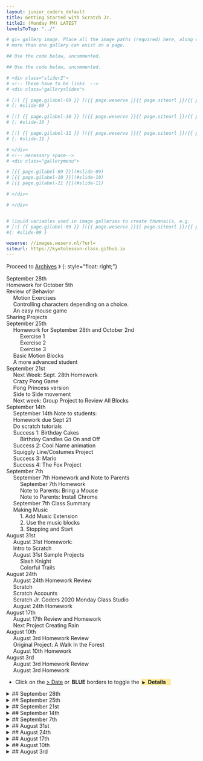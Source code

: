 ```yaml
---
layout: junior_coders_default
title: Getting Started with Scratch Jr.
title2: (Monday PM) LATEST
levelsToTop: "../"

# gi= gallery image. Place all the image paths (required) here, along with an (optional) label (goes above the image)then paste the raw markdown in teh appropriate place.
# more than one gallery can exist on a page.

## Use the code below, uncommented.

## Use the code below, uncommented.

# <div class="slider2">
# <!-- These have to be links  -->
# <div class="galleryslides">

# [![ {{ page.gilabel-09 }} ]({{ page.weserve }}{{ page.siteurl }}/{{ page.dir }}{{ page.giurl-09 }}&w=477 )](./{{ page.giurl-09 }}){: target="_blank"}
# {: #slide-09 }

# [![ {{ page.gilabel-10 }} ]({{ page.weserve }}{{ page.siteurl }}/{{ page.dir }}{{ page.giurl-10 }}&w=477 )](./{{ page.giurl-10 }}){: target="_blank"}
# {: #slide-10 }

# [![ {{ page.gilabel-11 }} ]({{ page.weserve }}{{ page.siteurl }}/{{ page.dir }}{{ page.giurl-11 }}&w=477 )](./{{ page.giurl-11 }}){: target="_blank"}
# {: #slide-11 }

# </div>
# <!-- necessary space-->
# <div class="gallerymenu">

# [{{ page.gilabel-09 }}](#slide-09) 
# [{{ page.gilabel-10 }}](#slide-10)  
# [{{ page.gilabel-11 }}](#slide-11) 

# </div>

# </div>


# liquid variables used in image galleries to create thumnails, e.g.
# [![ {{ page.gilabel-09 }} ]({{ page.weserve }}{{ page.siteurl }}/{{ page.dir }}{{ page.giurl-09 }}&w=477 )](./{{ page.giurl-09 }}){: target="_blank"}
#{: #slide-09 }

weserve: //images.weserv.nl/?url=
siteurl: https://kyotolesson-class.github.io
---
```



 
Proceed to [Archives](./a_mon0500pm-Archives.html) 》 
{: style="float: right;"}
<br clear="both">

<div id="toc">

* [September 28th](#september-28th)
* [Homework for October 5th](#homework-for-october-5th)
* [Review of Behavior](#review-of-behavior)
  * [Motion Exercises](#motion-exercises)
  * [Controlling characters depending on a choice.](#controlling-characters-depending-on-a-choice)
  * [An easy mouse game](#an-easy-mouse-game)
* [Sharing Projects](#sharing-projects)
* [September 25th](#september-25th)
  * [Homework for September 28th and October 2nd](#homework-for-september-28th-and-october-2nd)
    * [Exercise 1](#exercise-1)
    * [Exercise 2](#exercise-2)
    * [Exercise 3](#exercise-3)
  * [Basic Motion Blocks](#basic-motion-blocks)
  * [A more advanced student](#a-more-advanced-student)
* [September 21st](#september-21st)
  * [Next Week: Sept. 28th Homework](#next-week-sept-28th-homework)
  * [Crazy Pong Game](#crazy-pong-game)
  * [Pong  Princess version](#pong-princess-version)
  * [Side to Side movement](#side-to-side-movement)
  * [Next week: Group Project to Review All Blocks](#next-week-group-project-to-review-all-blocks)
* [September 14th](#september-14th)
  * [September 14th Note to students:](#september-14th-note-to-students)
  * [Homework due Sept 21](#homework-due-sept-21)
  * [Do scratch tutorials](#do-scratch-tutorials)
  * [Success 1: Birthday Cakes](#success-1-birthday-cakes)
    * [Birthday Candles Go On and Off](#birthday-candles-go-on-and-off)
  * [Success 2: Cool Name animation](#success-2-cool-name-animation)
  * [Squiggly Line/Costumes Project](#squiggly-linecostumes-project)
  * [Success 3: Mario](#success-3-mario)
  * [Success 4: The Fox Project](#success-4-the-fox-project)
* [September 7th](#september-7th)
  * [September 7th Homework and Note to Parents](#september-7th-homework-and-note-to-parents)
    * [September 7th Homework](#september-7th-homework)
    * [Note to Parents: Bring a Mouse](#note-to-parents-bring-a-mouse)
    * [Note to Parents: Install Chrome](#note-to-parents-install-chrome)
  * [September 7th Class Summary](#september-7th-class-summary)
  * [Making Music](#making-music)
    * [1. Add Music Extension](#1-add-music-extension)
    * [2. Use the music blocks](#2-use-the-music-blocks)
    * [3. Stopping  and Start](#3-stopping-and-start)
* [August 31st](#august-31st)
  * [August 31st Homework:](#august-31st-homework)
  * [Intro to Scratch](#intro-to-scratch)
  * [August 31st Sample Projects](#august-31st-sample-projects)
    * [Slash Knight](#slash-knight)
    * [Colorful Trails](#colorful-trails)
* [August 24th](#august-24th)
  * [August 24th Homework Review](#august-24th-homework-review)
  * [Scratch](#scratch)
  * [Scratch Accounts](#scratch-accounts)
  * [Scratch Jr. Coders 2020 Monday Class Studio](#scratch-jr-coders-2020-monday-class-studio)
  * [August 24th Homework](#august-24th-homework)
* [August 17th](#august-17th)
  * [August 17th Review and Homework](#august-17th-review-and-homework)
  * [Next Project Creating Rain](#next-project-creating-rain)
* [August 10th](#august-10th)
  * [August 3rd Homework Review](#august-3rd-homework-review)
  * [Original Project: A Walk In the Forest](#original-project-a-walk-in-the-forest)
  * [August 10th Homework](#august-10th-homework)
* [August 3rd](#august-3rd)
  * [August 3rd Homework Review](#august-3rd-homework-review-1)
  * [August 3rd Homework](#august-3rd-homework)

</div>

* Click on the [> Date]() or <span style="color: var(--borderblue);  border-left: 9px solid var(--borderblue)!important;border-radius: 4px 4px; font-weight: bold; padding-left: 2px;">BLUE</span> borders to toggle the <span style="background-color:#ffeca0; border-left: 10px solid var(--borderblue) !important;border-radius: 4px 4px;"><b>  &nbsp;<span style="font-size: 70%">▶︎</span>&nbsp;&nbsp;Details&nbsp;&nbsp;&nbsp;&nbsp;</b></span>

<details>
<summary>## September 28th
</summary>

## September 28th

## Homework for October 5th

THe homework for October 5th is to continue working the tutorials in [this folder](https://scratch.mit.edu/studios/27602759/). 

Slightly more detailed instructions, as kids are still having trouble navigating the website:

* Click the link. You should see something like:

![Motion Exercises](https://i.imgur.com/mnphvPD.jpg){: .jsgif}

* Be sure to login if you haven't...

![https://i.imgur.com/tNdXr7U.jpg](https://i.imgur.com/tNdXr7U.jpg){: width="50%" .jsgif}

* Click on the exercise you want to do, and you will see the project page. Click "Remix":

![Remix](https://i.imgur.com/ZowY8vN.jpg){: .jsgif}


* Exercise 2 looks like this. 

![Exercise 2](https://i.imgur.com/f3zYeOQ.jpg){: .jsgif}

The goal of the exercise is to choose the right block at right to put in at left. You have to choose the one that moves you to the right place. Notice the x and y values. You can see hint and instructions in this video:

![Motion exercise 2](https://i.imgur.com/KZRfCfj.gif){: .jsgif}

* Keep adding new glide blocks that until the cat goes to the right place.  

Direct link to exercise 2: <https://scratch.mit.edu/projects/429161838/>. This is what the answer will look like in the end (click the flag)

<iframe src="https://forkphorus.github.io/embed.html?id=429165733&auto-start=true&light-content=false" width="482" height="393" allowfullscreen="true" allowtransparency="true" style="border:none;"></iframe>

* see this in a new tab: [https://forkphorus.github.io/app.html?id=429165733
](https://forkphorus.github.io/app.html?id=429165733)

## Review of Behavior


As I mentioned recently, the kids became a bit energetic last week for a while. To help reset the class time, I started the class with a review of some basic guidelines. We focused on ways to limit distractions, and what to do (and not do) when you are waiting for the teacher to get to you. We talked about staying in your seat, and talking quietly and respectfully to create a good learning environment. 


### Motion Exercises

Some students worked on the first motion exercise. Some students are using new computers and are still getting used to the "interface", so it was sometimes slow. They were able to finish the exercise anyway, and I will continue to work individually with the students to help them get used the interface.

### Controlling characters depending on a choice.

Some students started working on mazes, and a question about how to make a random number control an action came up. Here is a hint. We can go over this next week:

```
when this sprite clicked
set [var] to (pick random (0) to (1))
if <(var) > (.5)> then
broadcast (option 1 v)
else 
broadcast (option 2 v)
end
```
{: .msb}


### An easy mouse game

Another student came up with this great game idea on their own:

```
when @greenFlag clicked
forever
    go to [random position v]
    wait (1) seconds
end

when this sprite clicked
start sound [Magic Spell v]
next costume
```
{: .msb}


<iframe src="https://forkphorus.github.io/embed.html?id=430118416&auto-start=true&light-content=false" width="482" height="393" allowfullscreen="true" allowtransparency="true" style="border:none;"></iframe>

An easy and fun game.

## Sharing Projects 

We talked a little about how to share projects with **Studios**, and we shared links to studios so people could follow each other. In the end I realized it was easier to have students follow each other directly, and I have manually make this happe. It will be easy to share projects from now on. I will explain more about this next week.

</details>
 
<details>
<summary>## September 25th
</summary>

## September 25th

### Homework for September 28th and October 2nd

The homework is to: 

* keep working on projects you started.
* complete one or more Motion exercises here: <https://scratch.mit.edu/studios/27602759/>. 

The exercises have various sets of blocks. The goal is to put the blocks together in the right order so that they look as in the videos below.

#### Exercise 1

* Look at [this first](https://forkphorus.github.io/app.html?id=429155328), then 
* do the [exercise](https://scratch.mit.edu/projects/429158314/)

#### Exercise 2

* Look at [this first](https://forkphorus.github.io/app.html?id=429165733), then 
* do the [exercise](https://scratch.mit.edu/projects/429161838/)

#### Exercise 3

* Look at [this first](https://forkphorus.github.io/app.html?id=429167079), then 
* do the [exercise](https://scratch.mit.edu/projects/429173104/)

### Basic Motion Blocks

One student was being introduced to Scratch for the first time after using ScratchJR. The main goal was to help her get used to the new program "interface". She also did some basic tutorials and learned how to use the motion, play a sound, and change size blocks as follows. It was a lot for one day, but she did very well!

```
When this sprite clicked
move (100) steps
if on edge, bounce
set rotation style [left-right v] 

when this sprite clicked
play sound (1 v) until done

when this sprite clicked
repeat (15) 
change size by (10)
end
repeat (15) 
change size by (-10)
end
```
{: .msb}


### A more advanced student

A slightly more advanced student started with some tutorials, but added a lot of his own ideas.

<!-- <iframe src="https://forkphorus.github.io/embed.html?id=429283651&auto-start=true&light-content=false" width="482" height="393" allowfullscreen="true" allowtransparency="true" style="border:none;"></iframe> -->

* [open in new tab
](https://forkphorus.github.io/app.html?id=429283651)


 This project is wonderfully complex, with many great examples of "broadcasting". This is called sending messages in ScratchJr.

* making the character dance by changing the background, and then having this wonderful conversation:

```
// On the Dancer
when this sprite clicked
repeat (27) 
wait (1) seconds
next costume
end
broadcast (2 v)

// On the cat:

when i receive [2 v]
set voice to [kitten v] ::tts
speak [dude so cool] ::tts
broadcast (3 v)

// Dancer says thank you

when i receive [3 v] // small error in student project fixed here!
speak [thanks] ::tts
broadcast (5 v)

// Cat says you're welcome
when i receive [5 v]
speak [your welcome] ::tts
wait (5) seconds
speak [bye] ::tts
```
{: .msb}

* Using text to speech and starting the music

```
when this sprite clicked
set voice to [squeak v] ::tts //initialize
speak [I like to dance] ::tts
broadcast (1 v)


when I receive [1]
start sound [dance celebration] 
```
{: .msb}

* Buttons that send messages to change the music

```
// change background
when this sprite clicked
broadcast (7)

when I receive [7]
next backdrop
``` 
{: .msb}

* Using a variable to make the sounds change

This is especially difficult and I helped a bit. 

```
// initialize on dancer
when gf clicked
set [my variable v] to [0] // initialize

// on button click broadcast
when this sprite clicked
broadcast (8)

// on dancer receives broadcast
// and changes music
when i receive [8 v]
change [my variable v] by (1) // here we use the variable
stop all sounds
play sound (my variable v) until done // new variable -> new sound
```
{: .msb}



Altogether a great project. 

</details>


<details>
<summary>## September 21st
</summary>

## September 21st

 
### Next Week: Sept. 28th Homework

The homework is:

* Do one more tutorial
* Continue working on whatever projects you have started

### Crazy Pong Game

Today we focused on the Pong tutorial. We changed the background, and styled the ball and paddle.

<iframe src="https://scratch.mit.edu/projects/427629054/embed" allowtransparency="true" width="485" height="402" frameborder="0" scrolling="no" allowfullscreen></iframe>


The code also plays a sound if the ball touches the paddle.


```
when green flag clicked
forever
if on edge, bounce
move (15) steps
if <touching (Paddle v) ?> then
play sound (Boing v) until done
turn right (180) degrees
move (15) steps
end 
end 
```
{: .msb}


```
when green flag clicked
forever
if on edge, bounce
move (15) steps
if <touching (Paddle v) ?> then
play sound (Boing v) until done
turn right (180) degrees
move (15) steps
end 
end 
```


### Pong  Princess version

{% include giphy.html link="https://media.giphy.com/media/LKlYWuuvT8X8jNhK3K/" %} 


The ball moves at a diagonal, bouncing off the edges. It tells the the paddle (a princess!) when it has hit it.


```
when green flag clicked
point in direction (45)
forever
move (15) steps
if on edge, bounce
end 

when green flag clicked
forever
if <touching (Princess v) ?> then
broadcast (hit v)
turn cw (180) degrees
move (15) steps
end 
end
```
{: .msb}


```
when green flag clicked
point in direction (45)
forever
move (15) steps
if on edge, bounce
end 

when green flag clicked
forever
if <touching (Princess v) ?> then
broadcast (hit v)
turn cw (180) degrees
move (15) steps
end 
end
```

The paddle, in the form of a princess, follows the mouse with the set x to mouse x block. It also receives the message to speak.

```
when green flag clicked
forever
set x to (mouse x)
end 

when I receive [hit v]
say [Hello Crystal ] for (2) seconds
```
{: .msb}


```
when green flag clicked
forever
set x to (mouse x)
end 

when I receive [hit v]
say [Hello Crystal ] for (2) seconds
```

### Side to Side movement

Another project focused on adding many new characters. 

![](https://i.imgur.com/NBrGvHE.jpeg)

One character moves from side to side. It also knows how to bounce when it meets the dge. In addition, since it is going side to side, it wants a left-right rotation style (otherwise the character flips and comes back upside down),


```
when green flag clicked
set rotation style [left-right v]
forever
move (9) steps
if on edge, bounce
end
```
{: .msb}


```
when green flag clicked
set rotation style [left-right v]
forever
move (9) steps
if on edge, bounce
end
```

### Next week: Group Project to Review All Blocks 

The kids are very excited to start coding games and other advanced projects. Next week we will make a group project where the focus will be learning how each block works. We will focus on movement blocks, and all the blocks we have used so far. This will help up be able to think about what is possible in Scratch and design our own games!!


</details>
 

<details>
<summary>## September 14th
</summary>

## September 14th


### September 14th Note to students: 

Today's class was a bit challenging. Everyone was very eager to explore new Scratch projects, but I understand and it was natural if you had the feeling that some things are a little hard still. Hang in there!! 

I really encourage you to try the tutorials before getting too far into your own big projects. Of course it is exciting that there are lots of fancy projects and games to make, but you have to walk before you can run. 

For me, the important thing is that everyone made a lot of progress individually in this class! You can be proud of what you did! These notes are to highlight and help you see the progress you made. 

Again, please try the tutorials!!! It really will help!

### Homework due Sept 21 

The homework is to:

* Review the class notes
* Finish the Animate My Name Tutorial  
* Keep working you whatever projects you started

### Do scratch tutorials

I started the class by asking kids look at and copy the [animate a name tutorial](https://scratch.mit.edu/projects/editor/?tutorial=all) tutorial. Here is a slow video walkthrough:

{% include youtubelazy.html  videoID="8mcwvngI98U" %}


Most kids were very eager to start their own projects, so I had them work on the tutorial and went around the room to hear their ideas for their individual projects (as int he homework) before they started working on them.

### Success 1: Birthday Cakes

One success was making a birthday song/cake project. The project had two goals:

1. Making birthday candles light and unlight
2. Clicking dots to make the music stop and start

#### Birthday Candles Go On and Off

Small Dot sprites on the radio act as buttons. When you click the buttons, they turn the music on and off. 

![radio](https://i.imgur.com/q5NWd54.jpg)

The Cake sprite has 2 costumes.

![cake](https://i.imgur.com/a8WWROh.jpg)


The pink dot code makes the music play, and sends a message to the cake.  [](# "I corrected the student's project so the candles go out *after* the music plays."). The broadcast message block is just like the send message block in Scratch Jr., but more powerful.


```
when this sprite clicked
play sound (Birthday v) until done
broadcast (message1 v)
```
{: .msb}


```
when this sprite clicked
play sound (Birthday v) until done
broadcast (message1 v)
```

<!-- ![send message](https://i.imgur.com/thdqNMT.jpg) -->

When the cake gets the message, it changes costume. This make it seems the candles are going out.


```
when I receive [message1 v]
next costume
```
{: .msb}
<!-- ![get message](https://i.imgur.com/ctYUBO0.jpg) -->


```
when I receive [message1 v]
next costume
```

The red dot makes the music stop.


```
when this sprite clicked
stop all sounds
```
{: .msb}


```
when this sprite clicked
stop all sounds
```

<!-- ![stop music](https://i.imgur.com/IB9SwJh.jpg) -->

This is an excellent first project. Though you may have wanted to do more...it is a very good start. 

### Success 2: Cool Name animation

Letter sprites make the student's name appear sequentially. The key to this project is also using message blocks. On start, the letter sprites hide, wait, then each letter appears, waits, and **tells the next  sprite to appear**. 


```
when green flag clicked
hide
wait (1) seconds
show 
wait (1) seconds 
broadcast (appear sprite 2 v)
```
{: .msb}


```
when green flag clicked
hide
wait (1) seconds
show 
wait (1) seconds 
broadcast (appear sprite 2 v)
```

<!-- ![hide show broadcast](https://i.imgur.com/oF20zHM.jpg) -->

Continuing down the line, the sprites appear in sequence,


```
when green flag clicked
hide 

when I receive (appear sprite 2 v)
show 
wait (1) seconds 
broadcast (appear sprite 3 v)
```
{: .msb}


```
when green flag clicked
hide 

when I receive (appear sprite 2 v)
show 
wait (1) seconds 
broadcast (appear sprite 3 v)
```

<!-- ![start hide and when receive show  broadcast](https://i.imgur.com/Ic1XIle.jpg) -->

ending in a cool pair of **sunglasses** (my favorite touch!). 

![sunglasses](https://i.imgur.com/295we4t.jpg)


```
when green flag clicked
hide 

when I receive (appear letter last v)
show
```
{: .msb}


```
when green flag clicked
hide 

when I receive (appear letter last v)
show
```

<!-- ![hide show when receive](https://i.imgur.com/Zi1LNCL.jpg) -->

### Squiggly Line/Costumes Project

This emulated a more [advanced project](https://scratch.mit.edu/projects/418429641). Because of this, it was a bit tough, but they made a good start by using the "next costume" trick to change through a series of costumes. 


{% include giphy.html link="https://media.giphy.com/media/Q5dlB0kBckYD20Rgfl/" %} 

If you look at the original project this is exactly what it is, except repeated many times. The original project has 104 costumes!!

{% include giphy.html link="https://media.giphy.com/media/WsSDxggvsefJRAKLL3/" %}{: width="30%" height="400px"} 

<iframe src="https://scratch.mit.edu/projects/418429641/embed" allowtransparency="true" width="485" height="402" frameborder="0" scrolling="no" allowfullscreen></iframe>


These two are both great projects, and worth continuing!

### Success 3: Mario 

The king of all video games is of course Mario. Another student asked about how to make a character jump like Mario does. There is a simple way to **make Mario jump**:


```
when [up arrow v] key pressed
change y by (10)
wait (1) seconds
change y by (-10)
```
{: .msb}


```
when [up arrow v] key pressed
change y by (10)
wait (1) seconds
change y by (-10)
```


Of course there are more complicated ways that include moving forwards and gravity and other things, but as a beginning, this is a start.

Another important element of a Mario game is how to move the background. Using series of costumes this can look very smooth, but it takes a while to understand [how to do it](https://scratch.mit.edu/projects/76150/).

<iframe src="https://scratch.mit.edu/projects/76150/embed" allowtransparency="true" width="485" height="402" frameborder="0" scrolling="no" allowfullscreen></iframe>


### Success 4: The Fox Project

The Animate My Name tutorial seems very simple, it has a lot fo room for development. One student patiently followed the tutorial to create an alphabet beatbox. They added a background and the letters FOX. Pressing the letter F made music play, and the other letters changed color when touched.



```
when this sprite clicked
play sound (Dubstep v) until done
play sound (Dance Sitar v) until done
play sound (Chill v) until done
play sound (Drum v) until done
play sound (Dance Head Nod v) until done
play sound (Drum Jam v) until done
play sound (Cymbal Echo v) until done
play sound (Dance Snare Beat v) until done

when this sprite clicked
change [COLOR v] effect by (25) 
```
{: .msb}



```
when this sprite clicked
play sound (Dubstep v) until done
play sound (Dance Sitar v) until done
play sound (Chill v) until done
play sound (Drum v) until done
play sound (Dance Head Nod v) until done
play sound (Drum Jam v) until done
play sound (Cymbal Echo v) until done
play sound (Dance Snare Beat v) until done

when this sprite clicked
change [COLOR v] effect by (25) 
```


<!-- ![play music](https://i.imgur.com/dXcq0qC.jpg)

![change color](https://i.imgur.com/6Lb1kuh.jpg) -->

We had a lot of fun dancing to the music!!!

This project has room for development. For example, the colors of the characters could change when the music changes. That would be very flashy. The limit is your imagination.

</details>


<details>
<summary>## September 7th
</summary>

## September 7th

### September 7th Homework and Note to Parents

#### September 7th Homework

1. *On paper* (**NOT IN SCRATCH**) make a plan for a project you want to do in Scratch. 
  For example:
   1. What is the goal of the game/project? How do you succeed? What are the challenges? What is the story?
   2. What are the actions that players can take using the mouse and keyboard? 
   3. What sprites are there? Who are the actors and what are the objects you need?
   4. What backdrops do you need? What are the settings (places) where things happen?
2. (Optional) If you want to work in scratch, make improvements to the Colorful Trails Project. Show me what you can do! Do your best to figure out on your own things such as how to:
   1. Add buttons that do things
   2. Add music and sounds
   3. Add additional movements
   4. Add/Change costumes and backdrops.
   5. Create a second screen?
3. (Optional) There were lots of new ideas last week. It would be a good idea to review (at least the pictures of) what we did in class (below). Can you do everything we covered (see below)? 

#### Note to Parents: Bring a Mouse
Some children struggled using touchpads. I recommend having children **bring a computer mouse** to class.

#### Note to Parents: Install Chrome
Students are using different browsers. To avoid confusion we are wondering, if possible, if parents could **install Chrome** on their child's computer. Here is the [download link](https://support.google.com/chrome/answer/95346). 



### September 7th Class Summary

Today I began with a rough overview of Scratch:

We covered, briefly, how to:
* add a costume to the background and sprites
* save and import a photo.
* make sprites speak
* add music extension
* press a key (`b`) to **change the background** 

```
when [b v] key pressed
next backdrop
```
{: .msb}

```
when [b v] key pressed
next backdrop
```

* press a key (`s`) to **play sounds** 


```
when [s v] key pressed
set volume to (100) %
forever
play sound (Dance Slow Mo v) until done 
end
```
{: .msb}


```
when [s v] key pressed
set volume to (100) %
forever
play sound (Dance Slow Mo v) until done 
end
```

* Say words in different languages and accents


```
set voice to (squeak v) :: tts
set language to (Korean v) :: tts
set tempo to (10) :: music
change (pitch v) effect by (10)
change (pitch v) effect by (10)
speak (Mario, Mario) :: tts
```
{: .msb}


```
set voice to (squeak v) :: tts
set language to (Korean v) :: tts
set tempo to (10) :: music
change (pitch v) effect by (10)
change (pitch v) effect by (10)
speak (Mario, Mario) :: tts
```

A lot of new information, so we will go over all this again as the class continues.

### Making Music 
*Note that sounds and music are different for scratch. Sounds are recorded, music is played.*
#### 1. Add Music Extension
To make music using instruments you have to add [music extension](https://media.giphy.com/media/QTmDHXHASop0qWUDFn/giphy.gif)

{% include giphy.html link="https://media.giphy.com/media/QTmDHXHASop0qWUDFn/" %} 

#### 2. Use the music blocks
Then music blocks appear at the bottom of the block section and you can use them just like the sound blocks:


```
when [p v] key pressed
set volume to (100) %
repeat (10)
play drum (\(1\) Snare Drum v) for (0.25) beats :: music
play note (60) for (0.25) seconds
set instrument to (\(1\) Piano v)
end 
```
{: .msb}


```
when [p v] key pressed
set volume to (100) %
repeat (10)
play drum (\(1\) Snare Drum v) for (0.25) beats :: music
play note (60) for (0.25) seconds
set instrument to (\(1\) Piano v)
end 
```

<!-- ![play music](https://i.imgur.com/44g6H5Y.jpg) -->


* remember, the music blocks and the sound blocks are different!!

#### 3. Stopping  and Start
The question "how to make the music stop" came up. One "quick" way to make the music stop is to set volume to zero by **pressing a key**:


```
when [p v] key pressed
set volume to (0) %
```
{: .msb}


```
when [p v] key pressed
set volume to (0) %
```


This doesn't work too well. To do it properly though is a bit difficult!!!! It requires the **forever repeat until costume trick**.


```
when green flag clicked
forever
repeat until <([costume name v] of (Control Music v)) = (stop)>
play sound (Dance Slow Mo v) until done
end 
end 
```
{: .msb}


```
when green flag clicked
forever
repeat until <([costume name v] of (Control Music v)) = (stop)>
play sound (Dance Slow Mo v) until done
end 
end 
```

<!-- ![stop music forever repeat until costume trick](https://i.imgur.com/2FneO4Y.jpg) -->

I will explain this in a future class!



</details>
 

<details>
<summary>## August 31st
</summary>

## August 31st


### August 31st Homework:

The homework is to look inside the Colorful Trails Project (see below) and think about:

1. How could we make Colorful Trails more interesting? (e.g. make it slower, add music, etc.)
2. How could we add more characters and backgrounds
3. How to make it so if I press "c" it clears the board.

Here is my [example remix](https://scratch.mit.edu/projects/421636996/). Loot at how I:

* changed the costumes to letters to spell out my name
* added music 
* added buttons to stop and go:

<iframe src="https://scratch.mit.edu/projects/421636996/embed" allowtransparency="true"  width="485" height="485" frameborder="0" scrolling="no" allowfullscreen></iframe>


### Intro to Scratch 

Today I gave a basic outline of the scratch website. I explained how to: 

* Find your User ID, Stuff, and mailbox

You can see in the picture below how to get **your profile** page, **your stuff** page, **account settings**, and how to **sign out**. The folder icon (With the orange S) also goes to **your stuff**.


![folder in the upper right](https://i.imgur.com/vN7VHRa.jpg)


* Find the [Jr. Coders 2020 Monday Class Studio](https://scratch.mit.edu/studios/27394220/) 


On your profile page is a section called "Studios I'm Following". I have  added the  [Jr. Coders Monday studio](https://scratch.mit.edu/studios/27394220/) is where I will occasionally post assignments and other items for the class. 

![profile ](https://i.imgur.com/lFK8l6t.jpg)


* Go to My Stuff

The **my stuff** page is where your projects and studios are found. You can see buttons (top right) for creating **new projects**, **new studios**.

![](https://i.imgur.com/ThRgNql.jpg)

* Remix, add to studio, favorite, see inside

From project pages you can:

1. Remix: Make your own copy of a project so you can edit it
2. Add a project to a studio, which is a way of collecting projects you like.
3. Favorite: This is another way to collect projects. This also appears on the **your stuff** page. 
4. See inside: This allows you to look at the code inside a project.
5. Run the project: Click one of the green flags.
6. Stop a project: click the red stop sign.
![project page](https://i.imgur.com/B5ySkDH.jpg)


### August 31st Sample Projects 

#### Slash Knight 
We opened some sample projects. [Slash Knight](https://scratch.mit.edu/projects/419503825/) was especially popular.

<iframe src="https://scratch.mit.edu/projects/419503825/embed" allowtransparency="true"  width="485" height="485" frameborder="0" scrolling="no" allowfullscreen></iframe>

#### Colorful Trails
Another popular project was the [Colorful Trails Project](https://scratch.mit.edu/projects/10001052/).

<iframe src="https://scratch.mit.edu/projects/10001052/embed" allowtransparency="true"  width="485" height="485" frameborder="0" scrolling="no" allowfullscreen></iframe>


Kids made a remix of it, and we did a preliminary review of how to:

* create new backgrounds and characters 
* save our projects and the 
* different blocks 
  
without going into too much detail. 

</details>


<details>
<summary>## August 24th 
</summary>

## August 24th 


### August 24th Homework Review 

We did a brief review of what kids had been working on for the week based on the Walk Though the Forest project. I had planned to work on the Creating Rain Project (as I said last week), I told students that we might transition to using Scratch. The kids were very excited to see what it was like, so that became the focus of the day. 

### Scratch

Scratch is web based. We visited [the scratch website](http://scratch.mit.edu) and by pressing the "Create" button students could start exploring. Kids were very interested in choosing sprites: 

![choosing](https://i.imgur.com/ImoUoyE.jpg){: target="_blank_"}

and editing sprites: 

![editing](https://i.imgur.com/NpAvJPh.jpg){: target="_blank_"}

### Scratch Accounts

To make it easier to manage the student accounts I have created accounts and passwords for each student. These will be send to each student separately. Once you have your login information, [login to the scratch website](http://scratch.mit.edu){: target="_blank_"} using the id and password. 

### Scratch Jr. Coders 2020 Monday Class Studio

Scratch lets you group related projects into Studios. I have created a studio just for the Jr. Coders 2020 Monday Class. For the student accounts I have set them to ["follow" this studio](https://scratch.mit.edu/studios/27394220/){: target="_blank_"}. 

Inside the studio you can see [my Sample Shared Project](https://scratch.mit.edu/projects/420090077/){: target="_blank_"}. We will look at this more closely next class, but here you can see how it looks:

<iframe src="https://scratch.mit.edu/projects/420090077/embed" allowtransparency="true" width="485" height="485" frameborder="0" scrolling="no" allowfullscreen></iframe>


### August 24th Homework 

For the next few weeks we will do a combination of finishing Scratch Jr. and Starting Scratch. The homework is to:

* Finish any Scratch Jr. projects you are working on
* Visit and/or Log into Scratch and start exploring and playing. 

</details>

<details>
<summary>## August 17th 
</summary>

## August 17th 

### August 17th Review and Homework 

There were only 2 kids today, so we just continued to work on the Walk throught the forest project. The main idea of the project is that the character just continues to walk along on one screen and things come along and happen to him. The extended video below shows what I mean. See how the poison rain comes and he is touched by it. Some ideas of what could happen next:

* A mountain comes and he has to climb it.
* A fairy comes and offers him a glass of water.
* Many flies come and chase him out of the screen into another screen, or into a river.

Add your own!! 


{% include niceimage-galleryNoTableweserveGifsNoLink.html folder="/images/2020-08-17/" %}

### Next Project Creating Rain

Once we finish this project we will learn how to make rain.

{% include youtubelazy.html  videoID="0wJYLXfESJ4" %}

</details>

<details>
<summary>## August 10th 
</summary>

## August 10th

### August 3rd Homework Review

As usual, we review the homework. The main goal of the project was to show how to create the illusion of movement using moving characters and screen transitions. 

### Original Project: A Walk In the Forest 
I created the A Walk In the Forest Project to help reinforce that idea. The project creates the illusion of continuous motion by having characters moving continuously behind a fixed character. I showed the students the project and their first challenge was to recreate the project. They had to discover:

* Adding 3 grass elements to the bottom of the screen and having them move right continuously makes it look like the cat is moving.
* Adding several trees also moving makes it look like he is walking in a forest. 

The next stage was making it look like he is coming out of the forest:

* The trees run through a few 20 step loops, one loop for each time across the screen.
* At the end, each tree has to move just the right amount to get to the left edge of the screen before disappearing.
* This takes a little math. They have to find the starting position of each tree, and add just that amount to the motion, then disappear.

{% include niceimage-galleryNoTableweserveGifsNoLink.html folder="/images/2020-08-10/" %}


### August 10th Homework
The homework is to now make the cat move onto a new environment, such as having rain appear (you can just see it start to happen in the image above), or animals flying. How can you make these appear at just the right moment, and make it seems like the cat is walking through them? Good luck!

Here is a full example. Notice how the clouds appear. For example, another character might appear from the right, and the two characters might fight in the center, then the character could move on. 

{% include niceimage-galleryNoTableweserveGifsNoLink.html folder="/images/2020-08-17/" %}


</details>

<details>
<summary>## August 3rd
</summary>

##  August 3rd 

### August 3rd Homework Review 


We reviewed Flying Project Homework. Some kids used the same background, but some chose a night scene or other scene. Most kids were able to create the first screen with ease, so we moved on to how to create the cool "rising into the sky" effect. 

First we tried it with the kids just looking at the result and trying to code it without any help. Then I helped overcome problems, and gave suggestions on how to improve it.

The transition involves several steps:

1. The [P1 Pilot](#imagegallery2-Y2R13Flying-P1_Pilot) is touched and he rises to the top of the screen and disappears. 

2. The second screen appears. the [P2 Pilot](#imagegallery2-Y2R13Flying-P2_Pilot)  is flying up in the air though the tops of the [P2 Trees](#imagegallery2-Y2R13Flying-P2_Tree3).

3. The key is that this background screen is the *visual continuation* of the screen below it. This creates the effect of rising into the sky.

4. To make the effect clearer, the top of the trees in screen one (these are part of the background) are added to the bottom of screen two (these are characters). 

5. When we get to screen 2, these [P2 Trees4](#imagegallery2-Y2R13Flying-P2_Tree4) go down, making it look like we are rising into the sky above the trees.

6. The effect is better when the trees go down slowly, and disappear at different times. 

7. We spent a lot of time figuring out how to draw [P2 Clouds2](#imagegallery2-Y2R13Flying-P2_Cloud2)   using circles. I didn't quite finish this but explained the basic idea. Drawing a circle with a border covered by a circle without creates the cloud shape in the project.

8. I also discussed how to make small stars by drawing a small line with just two dots and bringing the dots just over each other. This was used by one of the students who was using a night background.

9. You can see how the effect is created in the gallery below.


{% include niceimage-galleryNoTableweserveGifsNoLink.html folder="/scratchProjects/Y2R13Flying/" %}

### August 3rd Homework

Now that we know how to make the "rising up" effect, you can finish making the Flying Project. That is the homework. Can you make the the plane fly up in screens 1, 2, 3, and then back down using screens 3, 4, 1?

* Next class: We work on using the same effect in other ways.



</details>





<!-- <div class="bottomSpacer">

</div> -->

